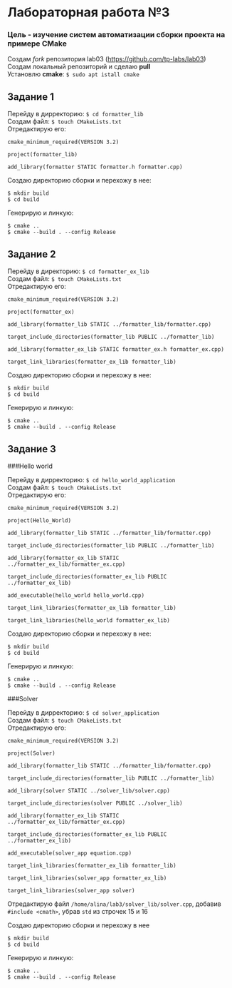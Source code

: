 # Лабораторная работа №3

### Цель - изучение систем автоматизации сборки проекта на примере CMake

Создам *fork* репозитория lab03 (https://github.com/tp-labs/lab03)<br />
Создам локальный репозиторий и сделаю **pull**<br />
Установлю **cmake**: ```$ sudo apt istall cmake```

## Задание 1

Перейду в дирректорию: ```$ cd formatter_lib```<br />
Создам файл: ```$ touch CMakeLists.txt```<br />
Отредактирую его:
```
cmake_minimum_required(VERSION 3.2)

project(formatter_lib)

add_library(formatter STATIC formatter.h formatter.cpp)
```
Создаю директорию сборки и перехожу в нее:
```
$ mkdir build
$ cd build
```
Генерирую и линкую:
```
$ cmake ..
$ cmake --build . --config Release
```

## Задание 2

Перейду в директорию: ```$ cd formatter_ex_lib```<br />
Создам файл: ```$ touch CMakeLists.txt```<br />
Отредактирую его:
```
cmake_minimum_required(VERSION 3.2)

project(formatter_ex)

add_library(formatter_lib STATIC ../formatter_lib/formatter.cpp)

target_include_directories(formatter_lib PUBLIC ../formatter_lib)

add_library(formatter_ex_lib STATIC formatter_ex.h formatter_ex.cpp)

target_link_libraries(formatter_ex_lib formatter_lib)
```
Создаю директорию сборки и перехожу в нее:
```
$ mkdir build
$ cd build
```
Генерирую и линкую:
```
$ cmake ..
$ cmake --build . --config Release
```

## Задание 3

###Hello world

Перейду в дирректорию: ```$ cd hello_world_application```<br />
Создам файл: ```$ touch CMakeLists.txt```<br />
Отредактирую его:
```
cmake_minimum_required(VERSION 3.2)

project(Hello_World)

add_library(formatter_lib STATIC ../formatter_lib/formatter.cpp)

target_include_directories(formatter_lib PUBLIC ../formatter_lib)

add_library(formatter_ex_lib STATIC ../formatter_ex_lib/formatter_ex.cpp)

target_include_directories(formatter_ex_lib PUBLIC ../formatter_ex_lib)

add_executable(hello_world hello_world.cpp)

target_link_libraries(formatter_ex_lib formatter_lib)

target_link_libraries(hello_world formatter_ex_lib)
```
Создаю директорию сборки и перехожу в нее:
```
$ mkdir build
$ cd build
```
Генерирую и линкую:
```
$ cmake ..
$ cmake --build . --config Release
```

###Solver

Перейду в дирректорию: ```$ cd solver_application```<br />
Создам файл: ```$ touch CMakeLists.txt```<br />
Отредактирую его:
```
cmake_minimum_required(VERSION 3.2)

project(Solver)

add_library(formatter_lib STATIC ../formatter_lib/formatter.cpp)

target_include_directories(formatter_lib PUBLIC ../formatter_lib)

add_library(solver STATIC ../solver_lib/solver.cpp)

target_include_directories(solver PUBLIC ../solver_lib)

add_library(formatter_ex_lib STATIC ../formatter_ex_lib/formatter_ex.cpp)

target_include_directories(formatter_ex_lib PUBLIC ../formatter_ex_lib)

add_executable(solver_app equation.cpp)

target_link_libraries(formatter_ex_lib formatter_lib)

target_link_libraries(solver_app formatter_ex_lib)

target_link_libraries(solver_app solver)
```
Отредактирую файл ```/home/alina/lab3/solver_lib/solver.cpp```, добавив ```#include <cmath>```, убрав ```std``` из строчек 15 и 16

Создаю директорию сборки и перехожу в нее
```
$ mkdir build
$ cd build
```
Генерирую и линкую:
```
$ cmake ..
$ cmake --build . --config Release
```
